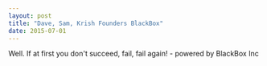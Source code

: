 ```yaml
---
layout: post
title: "Dave, Sam, Krish Founders BlackBox"
date: 2015-07-01
---
```


Well. If at first you don't succeed, fail, fail again! - powered by BlackBox Inc
